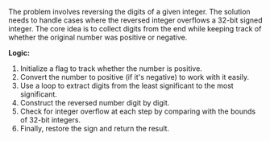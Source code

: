 The problem involves reversing the digits of a given integer. The solution needs to handle cases where the reversed integer overflows a 32-bit signed integer. The core idea is to collect digits from the end while keeping track of whether the original number was positive or negative.

**Logic:**
1. Initialize a flag to track whether the number is positive.
2. Convert the number to positive (if it's negative) to work with it easily.
3. Use a loop to extract digits from the least significant to the most significant.
4. Construct the reversed number digit by digit.
5. Check for integer overflow at each step by comparing with the bounds of 32-bit integers.
6. Finally, restore the sign and return the result.
